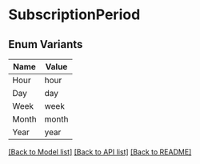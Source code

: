 # SubscriptionPeriod

## Enum Variants

| Name | Value |
|---- | -----|
| Hour | hour |
| Day | day |
| Week | week |
| Month | month |
| Year | year |


[[Back to Model list]](../README.md#documentation-for-models) [[Back to API list]](../README.md#documentation-for-api-endpoints) [[Back to README]](../README.md)


